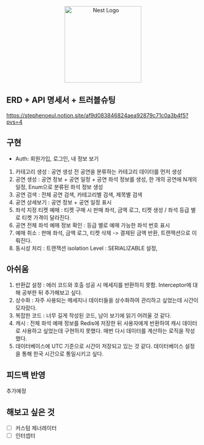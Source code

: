 <p align="center">
  <a href="http://nestjs.com/" target="blank"><img src="https://nestjs.com/img/logo-small.svg" width="200" alt="Nest Logo" /></a>
</p>

## ERD + API 명세서 + 트러블슈팅

https://stephenoeul.notion.site/af9d083846824aea92879c71c0a3b4f5?pvs=4

## 구현

- Auth: 회원가입, 로그인, 내 정보 보기 

1. 카테고리 생성 : 공연 생성 전 공연을 분류하는 카테고리 데이터를 먼저 생성
2. 공연 생성 : 공연 정보 + 공연 일정 + 공연 좌석 정보를 생성, 한 개의 공연에 N개의 일정, Enum으로 분류된 좌석 정보 생성
3. 공연 검색 : 전체 공연 검색, 카테고리별 검색, 제목별 검색
4. 공연 상세보기 : 공연 정보 + 공연 일정 표시
5. 좌석 지정 티켓 예매 : 티켓 구매 시 판매 좌석, 금액 로그, 티켓 생성 / 좌석 등급 별로 티켓 가격이 달라진다. 
6. 공연 전체 좌석 예매 정보 확인 : 등급 별로 예매 가능한 좌석 번호 표시
7. 예매 취소 : 판매 좌석, 금액 로그, 티켓 삭제 -> 결제된 금액 반환, 트랜잭션으로 이뤄진다.  
8. 동시성 처리 : 트랜잭션 isolation Level : SERIALIZABLE 설정,


## 아쉬움

 1. 반환값 설정 : 에러 코드와 호출 성공 시 메세지를 반환하지 못함. Interceptor에 대해 공부한 뒤 추가해보고 싶다.
 2. 상수화 : 자주 사용되는 메세지나 데이터들을 상수화하여 관리하고 싶었는데 시간이 모자랐다.
 3. 복잡한 코드 : 너무 길게 작성된 코드, 남이 보기에 읽기 어려울 것 같다.
 4. 캐시 : 전체 좌석 예매 정보를 Redis에 저장한 뒤 사용자에게 반환하여 캐시 데이터로 사용하고 싶었는데 구현하지 못했다. 매번 다시 데이터를 계산하는 로직을 작성했다.
 5. 데이터베이스에 UTC 기준으로 시간이 저장되고 있는 것 같다. 데이터베이스 설정을 통해 한국 시간으로 통일시키고 싶다. 

## 피드백 반영
추가예정 

## 해보고 싶은 것 
- [ ] 커스텀 제너레이터
- [ ] 인터셉터 
